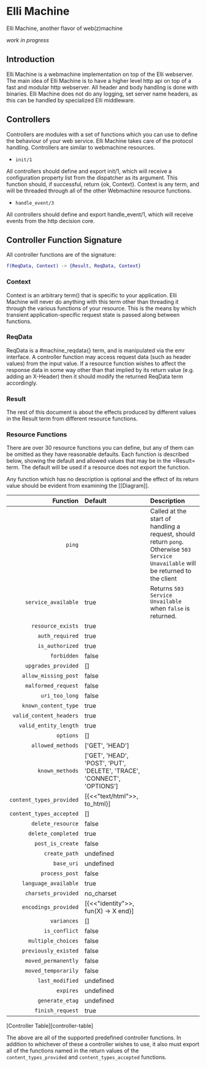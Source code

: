 # Elli Machine

Elli Machine, another flavor of web(z)machine

*work in progress*

## Introduction

Elli Machine is a webmachine implementation on top of the Elli webserver. The main idea of Elli Machine is to have a higher level http api on top of a fast and modular http webserver. All header and body handling is done with binaries. Elli Machine does not do any logging, set server name headers, as this can be handled by specialized Elli middleware.

## Controllers

Controllers are modules with a set of functions which you can use to define the behaviour of your web service. Elli Machine takes care of the protocol handling. Controllers are similar to webmachine resources.

* `init/1`

All controllers should define and export init/1, which will receive a configuration property list from the dispatcher as its argument. This function should, if successful, return {ok, Context}. Context is any term, and will be threaded through all of
the other Webmachine resource functions. 

* `handle_event/3`

All controllers should define and export handle_event/1, which will
receive events from the http decision core. 

## Controller Function Signature

All controller functions are of the signature:

```erlang
f(ReqData, Context) -> {Result, ReqData, Context}
```

### Context

Context is an arbitrary term() that is specific to your
application. Elli Machine will never do anything with this term other
than threading it through the various functions of your resource. This
is the means by which transient application-specific request state is
passed along between functions.

### ReqData

ReqData is a #machine_reqdata{} term, and is manipulated via 
the emr interface. A controller function may access request data 
(such as header values) from the input value. If a resource function 
wishes to affect the response data in some way other than that implied 
by its return value (e.g. adding an X-Header) then it should modify 
the returned ReqData term accordingly.

### Result

The rest of this document is about the effects produced by different
values in the Result term from different resource functions.

### Resource Functions

There are over 30 resource functions you can define, but any of them
can be omitted as they have reasonable defaults. Each function is
described below, showing the default and allowed values that may be in
the =Result= term. The default will be used if a resource does not
export the function.

Any function which has no description is optional and the effect of
its return value should be evident from examining the [[Diagram]].

| Function | Default | Description |
| -------: | :------ | :---------- |
| `ping` | | Called at the start of handling a request, should return `pong`. Otherwise `503 Service Unavailable` will be returned to the client |
| `service_available` | true | Returns `503 Service Unvailable` when `false` is returned. |
| `resource_exists` | true | |
| `auth_required` | true | |
| `is_authorized` | true | |
| `forbidden` | false | |
| `upgrades_provided` | [] | |
| `allow_missing_post` | false | |
| `malformed_request` | false | |
| `uri_too_long` | false | |
| `known_content_type` | true | |
| `valid_content_headers` | true | |
| `valid_entity_length` | true | |
| `options` | [] | |
| `allowed_methods` | ['GET', 'HEAD'] | |
| `known_methods` | ['GET', 'HEAD', 'POST', 'PUT', 'DELETE', 'TRACE', 'CONNECT', 'OPTIONS'] | |
| `content_types_provided` | [{<<"text/html">>, to_html}] | |
| `content_types_accepted` | [] | |
| `delete_resource` | false | |
| `delete_completed` | true | |
| `post_is_create` | false | |
| `create_path` | undefined | |
| `base_uri` | undefined | |
| `process_post` | false | |
| `language_available` | true | |
| `charsets_provided` | no_charset | |
| `encodings_provided` | [{<<"identity">>, fun(X) -> X end}] | |
| `variances` | [] | |
| `is_conflict` | false | |
| `multiple_choices` | false | |
| `previously_existed` | false | |
| `moved_permanently` | false | |
| `moved_temporarily` | false | |
| `last_modified` | undefined | |
| `expires` | undefined | |
| `generate_etag` | undefined | |
| `finish_request` | true | |
[Controller Table][controller-table]

The above are all of the supported predefined controller functions. In
addition to whichever of these a controller wishes to use, it also must
export all of the functions named in the return values of the
`content_types_provided` and `content_types_accepted` functions.


